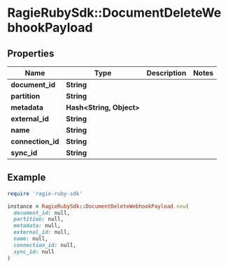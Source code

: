 # RagieRubySdk::DocumentDeleteWebhookPayload

## Properties

| Name | Type | Description | Notes |
| ---- | ---- | ----------- | ----- |
| **document_id** | **String** |  |  |
| **partition** | **String** |  |  |
| **metadata** | **Hash&lt;String, Object&gt;** |  |  |
| **external_id** | **String** |  |  |
| **name** | **String** |  |  |
| **connection_id** | **String** |  |  |
| **sync_id** | **String** |  |  |

## Example

```ruby
require 'ragie-ruby-sdk'

instance = RagieRubySdk::DocumentDeleteWebhookPayload.new(
  document_id: null,
  partition: null,
  metadata: null,
  external_id: null,
  name: null,
  connection_id: null,
  sync_id: null
)
```

